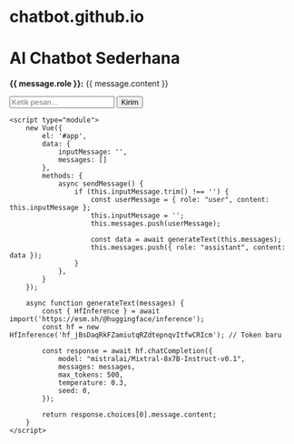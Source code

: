 # chatbot.github.io

<!DOCTYPE html>
<html lang="en">
<head>
    <meta charset="UTF-8">
    <meta name="viewport" content="width=device-width, initial-scale=1.0">
    <title>AI Chatbot Sederhana</title>
    <link href="https://cdn.jsdelivr.net/npm/daisyui@3.9.4/dist/full.css" rel="stylesheet" type="text/css" />
    <script src="https://cdn.tailwindcss.com"></script>
    <script src="https://cdn.jsdelivr.net/npm/vue@2.6.14/dist/vue.js"></script>
</head>
<body>
    <div id="app" class="container mx-auto p-4">
        <h1 class="text-3xl font-bold mb-4">AI Chatbot Sederhana</h1>
        <div class="chat chat-start mb-4">
            <div v-for="(message, index) in messages" :key="index" :class="['chat-bubble', message.role === 'user' ? 'chat-bubble-primary' : 'chat-bubble-secondary']">
                <p><strong>{{ message.role }}:</strong> {{ message.content }}</p>
            </div>
        </div>
        <div class="join w-full">
            <input type="text" v-model="inputMessage" @keyup.enter="sendMessage" placeholder="Ketik pesan..." class="input input-bordered join-item w-full">
            <button @click="sendMessage" class="btn join-item">Kirim</button>
        </div>
    </div>

    <script type="module">
        new Vue({
            el: '#app',
            data: {
                inputMessage: '',
                messages: []
            },
            methods: {
                async sendMessage() {
                    if (this.inputMessage.trim() !== '') {
                        const userMessage = { role: "user", content: this.inputMessage };
                        this.inputMessage = '';
                        this.messages.push(userMessage);

                        const data = await generateText(this.messages);
                        this.messages.push({ role: "assistant", content: data });
                    }
                },
            }
        });

        async function generateText(messages) {
            const { HfInference } = await import('https://esm.sh/@huggingface/inference');
            const hf = new HfInference('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'); // Token baru

            const response = await hf.chatCompletion({
                model: "mistralai/Mixtral-8x7B-Instruct-v0.1",
                messages: messages,
                max_tokens: 500,
                temperature: 0.3,
                seed: 0,
            });

            return response.choices[0].message.content;
        }
    </script>
</body>
</html>
